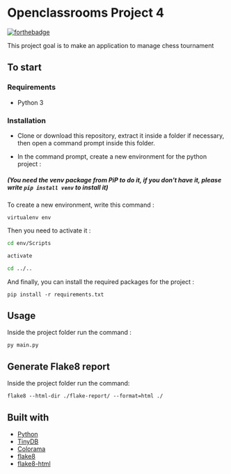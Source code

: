 # Openclassrooms Project 4

[![forthebadge](https://forthebadge.com/images/badges/made-with-python.svg)](https://forthebadge.com)

This project goal is to make an application to manage chess tournament

## To start

### Requirements

- Python 3

### Installation

- Clone or download this repository, extract it inside a folder if necessary, then open a command prompt inside this folder.

- In the command prompt, create a new environment for the python project :

##### (You need the venv package from PiP to do it, if you don't have it, please write `pip install venv` to install it)

To create a new environment, write this command :

`virtualenv env`

Then you need to activate it :

```bash
cd env/Scripts

activate

cd ../..
```

And finally, you can install the required packages for the project :

`pip install -r requirements.txt`

## Usage

Inside the project folder run the command :

`py main.py`

## Generate Flake8 report

Inside the project folder run the command:

`flake8 --html-dir ./flake-report/ --format=html ./`


## Built with

- [Python](https://www.python.org/)
- [TinyDB](https://pypi.org/project/tinydb/)
- [Colorama](https://pypi.org/project/colorama/)
- [flake8](https://pypi.org/project/flake8/)
- [flake8-html](https://pypi.org/project/flake8-html/)